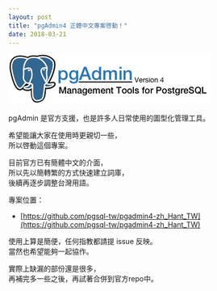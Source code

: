 ```yaml
---
layout: post
title: "pgAdmin4 正體中文專案啓動！"
date: 2018-03-21
---
```

![](/assets/posts/pgadmin4_welcome_logo.png)

pgAdmin 是官方支援，也是許多人日常使用的圖型化管理工具。

希望能讓大家在使用時更親切一些，<br/>
所以啓動這個專案。

目前官方已有簡體中文的介面，<br/>
所以先以簡轉繁的方式快速建立詞庫，<br/>
後續再逐步調整台灣用語。

專案位置：
- [https://github.com/pgsql-tw/pgadmin4-zh_Hant_TW](https://github.com/pgsql-tw/pgadmin4-zh_Hant_TW)

使用上算是簡便，任何指教都請提 issue 反映。<br/>
當然也希望能夠一起協作。

實際上缺漏的部份還是很多，<br/>
再補完多一些之後，再試著合併到官方repo中。
